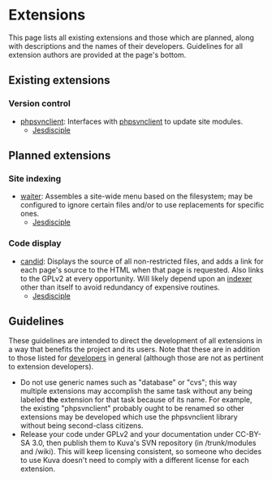 # Extensions #

This page lists all existing extensions and those which are planned, along with descriptions and the names of their developers.  Guidelines for all extension authors are provided at the page's bottom.

## Existing extensions ##

### Version control ###

  * [phpsvnclient](phpsvnclient.md): Interfaces with [phpsvnclient](http://code.google.com/p/phpsvnclient/) to update site modules.
    * [Jesdisciple](http://code.google.com/u/jesdisciple/)

## Planned extensions ##

### Site indexing ###

  * [waiter](waiter.md): Assembles a site-wide menu based on the filesystem; may be configured to ignore certain files and/or to use replacements for specific ones.
    * [Jesdisciple](http://code.google.com/u/jesdisciple/)

### Code display ###

  * [candid](candid.md): Displays the source of all non-restricted files, and adds a link for each page's source to the HTML when that page is requested.  Also links to the GPLv2 at every opportunity.  Will likely depend upon an [indexer](#Site_indexing.md) other than itself to avoid redundancy of expensive routines.
    * [Jesdisciple](http://code.google.com/u/jesdisciple/)

## Guidelines ##

These guidelines are intended to direct the development of all extensions in a way that benefits the project and its users.  Note that these are in addition to those listed for [developers](Developing.md) in general (although those are not as pertinent to extension developers).
  * Do not use generic names such as "database" or "cvs"; this way multiple extensions may accomplish the same task without any being labeled **the** extension for that task because of its name.  For example, the existing "phpsvnclient" probably ought to be renamed so other extensions may be developed which use the phpsvnclient library without being second-class citizens.
  * Release your code under GPLv2 and your documentation under CC-BY-SA 3.0, then publish them to Kuva's SVN repository (in /trunk/modules and /wiki).  This will keep licensing consistent, so someone who decides to use Kuva doesn't need to comply with a different license for each extension.